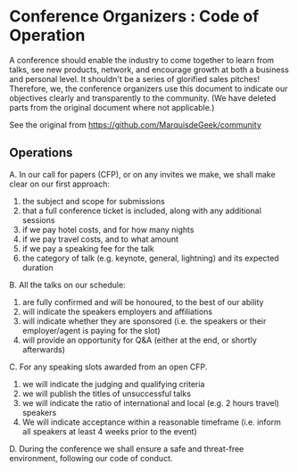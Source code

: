 # Conference Organizers : Code of Operation

A conference should enable the industry to come together to learn from talks, see new products, network, and encourage growth at both a business and personal level. It shouldn't be a series of glorified sales pitches! Therefore, we, the conference organizers use this document to indicate our objectives clearly and transparently to the community. (We have deleted parts from the original document where not applicable.)

See the original from https://github.com/MarquisdeGeek/community

## Operations

A. In our call for papers (CFP), or on any invites we make, we shall make clear on our first approach:
  1. the subject and scope for submissions
  2. that a full conference ticket is included, along with any additional sessions
  3. if we pay hotel costs, and for how many nights
  4. if we pay travel costs, and to what amount
  5. if we pay a speaking fee for the talk
  6. the category of talk (e.g. keynote, general, lightning) and its expected duration
  
B. All the talks on our schedule:
  1. are fully confirmed and will be honoured, to the best of our ability
  2. will indicate the speakers employers and affiliations
  3. will indicate whether they are sponsored (i.e. the speakers or their employer/agent is paying for the slot)
  4. will provide an opportunity for Q&A (either at the end, or shortly afterwards)

C. For any speaking slots awarded from an open CFP.
  1. we will indicate the judging and qualifying criteria
  2. we will publish the titles of unsuccessful talks
  3. we will indicate the ratio of international and local (e.g. 2 hours travel) speakers
  4. We will indicate acceptance within a reasonable timeframe (i.e. inform all speakers at least 4 weeks prior to the event)

D. During the conference we shall ensure a safe and threat-free environment, following our code of conduct.
